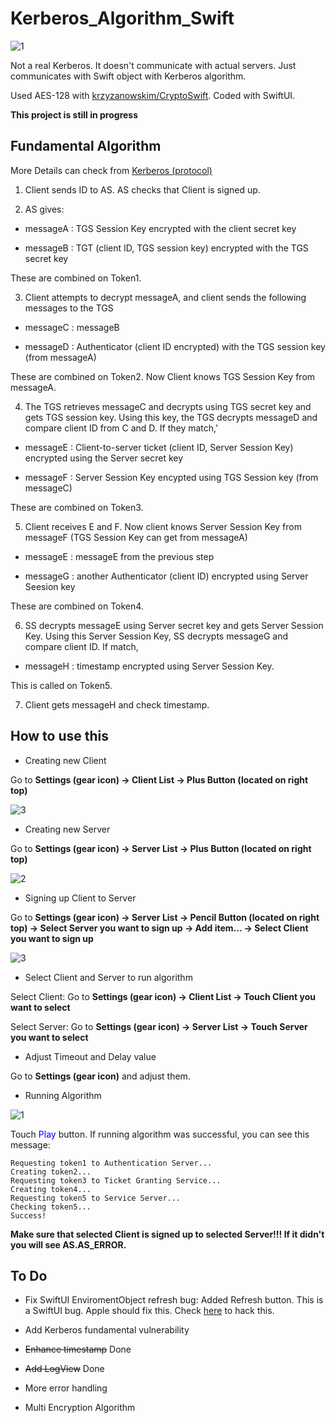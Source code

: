 # Kerberos_Algorithm_Swift

![1](https://live.staticflickr.com/65535/49022131768_b866a9cd96_o.png)

Not a real Kerberos. It doesn't communicate with actual servers. Just communicates with Swift object with Kerberos algorithm.

Used AES-128 with [krzyzanowskim/CryptoSwift](https://github.com/krzyzanowskim/CryptoSwift). Coded with SwiftUI.

**This project is still in progress**

## Fundamental Algorithm

More Details can check from [Kerberos (protocol)](https://en.wikipedia.org/wiki/Kerberos_(protocol))

1. Client sends ID to AS. AS checks that Client is signed up.

2. AS gives:

- messageA : TGS Session Key encrypted with the client secret key

- messageB : TGT (client ID, TGS session key) encrypted with the TGS secret key

These are combined on Token1.

3. Client attempts to decrypt messageA, and client sends the following messages to the TGS

- messageC : messageB

- messageD : Authenticator (client ID encrypted) with the TGS session key (from messageA)

These are combined on Token2. Now Client knows TGS Session Key from messageA.

4. The TGS retrieves messageC and decrypts using TGS secret key and gets TGS session key. Using this key, the TGS decrypts messageD and compare client ID from C and D. If they match,'

- messageE : Client-to-server ticket (client ID, Server Session Key) encrypted using the Server secret key

- messageF : Server Session Key encypted using TGS Session key (from messageC)

These are combined on Token3.

5. Client receives E and F. Now client knows Server Session Key from messageF (TGS Session Key can get from messageA)

- messageE : messageE from the previous step

- messageG : another Authenticator (client ID) encrypted using Server Seesion key 
 
 These are combined on Token4.
 
6. SS decrypts messageE using Server secret key and gets Server Session Key. Using this Server Session Key, SS decrypts messageG and compare client ID. If match,

- messageH : timestamp encrypted using Server Session Key.

This is called on Token5.

7. Client gets messageH and check timestamp.

## How to use this

- Creating new Client

Go to **Settings (gear icon) → Client List → Plus Button (located on right top)**

![3](https://live.staticflickr.com/65535/49022861537_b976d03eed_o.png)

- Creating new Server

Go to **Settings (gear icon) → Server List → Plus Button (located on right top)**

![2](https://live.staticflickr.com/65535/49022863892_2f088ee9f7_o.png)

- Signing up Client to Server

Go to **Settings (gear icon) → Server List → Pencil Button (located on right top) → Select Server you want to sign up → Add item...  → Select Client you want to sign up**

![3](https://live.staticflickr.com/65535/49022867172_bb691fb2a2_o.png)

- Select Client and Server to run algorithm

Select Client: Go to **Settings (gear icon) → Client List →  Touch Client you want to select**

Select Server: Go to **Settings (gear icon) → Server List →  Touch Server you want to select**

- Adjust Timeout and Delay value

Go to **Settings (gear icon)** and adjust them.

- Running Algorithm

![1](https://live.staticflickr.com/65535/49022143848_29c49a82d7_o.png)

Touch <span style="color:blue">Play</span> button. If running algorithm was successful, you can see this message:

```
Requesting token1 to Authentication Server...
Creating token2...
Requesting token3 to Ticket Granting Service...
Creating token4...
Requesting token5 to Service Server...
Checking token5...
Success!
```

**Make sure that selected Client is signed up to selected Server!!! If it didn't you will see AS.AS_ERROR.**

## To Do

- Fix SwiftUI EnviromentObject refresh bug: Added Refresh button. This is a SwiftUI bug. Apple should fix this. Check [here](https://stackoverflow.com/questions/57727478/refreshing-a-swiftui-list) to hack this.

- Add Kerberos fundamental vulnerability

- ~~Enhance timestamp~~ Done

- ~~Add LogView~~ Done

- More error handling

- Multi Encryption Algorithm

